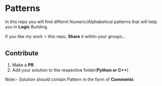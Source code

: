 # Patterns

In this repo you will find differnt Numeric/Alphabetical patterns that will help you
in **Logic** Building.

If you like my work ⭐ this repo, **Share** it within your groups...

## Contribute
1. Make a **PR**
2. Add your solution to the respective folder(**Python or C++**)

Note:- Solution should contain Pattern in the form of **Comments**



